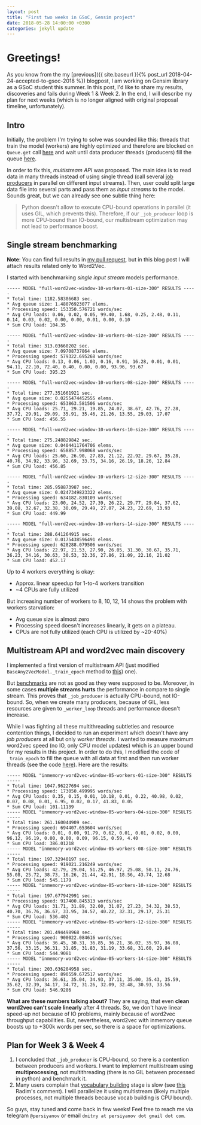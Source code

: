 ```yaml
---
layout: post
title: "First two weeks in GSoC, Gensim project"
date: 2018-05-28 14:00:00 +0300
categories: jekyll update
---
```



# Greetings!

As you know from the my [previous]({{ site.baseurl }}{% post_url 2018-04-24-accepted-to-gsoc-2018 %}) blogpost, I am working on Gensim library as a GSoC student this summer. In this post, I'd like to share my results, discoveries and fails during Week 1 & Week 2. In the end, I will describe my plan for next weeks (which is no longer aligned with original proposal timeline, unfortunately).


## Intro

Initially, the problem I'm trying to solve was sounded like this: threads that train the model (workers) are highly optimized and therefore are blocked on `Queue.get` call [here](https://github.com/RaRe-Technologies/gensim/blob/develop/gensim/models/base_any2vec.py#L90) and wait until data producer threads (producers) fill the queue [here](https://github.com/RaRe-Technologies/gensim/blob/develop/gensim/models/base_any2vec.py#L125).

In order to fix this, *multistream API* was proposed. The main idea is to read data in many threads instead of using single thread (call several [job producers](https://github.com/RaRe-Technologies/gensim/blob/develop/gensim/models/base_any2vec.py#L125) in parallel on different input streams). Then, user could split large data file into several parts and pass them as *input streams* to the model. Sounds great, but we can already see one subtle thing here:

> Python doesn't allow to execute CPU-bound operations in parallel (it uses GIL, which prevents this). Therefore, if our `_job_producer` loop is more CPU-bound than IO-bound, our multistream optimization may not lead to performance boost.

## Single stream benchmarking

**Note**: You can find full results in [my pull request](https://github.com/RaRe-Technologies/gensim/pull/2048#issuecomment-389497616), but in this blog post I will attach results related only to Word2Vec.

I started with benchmarking *single input stream* models performance.

```
----- MODEL "full-word2vec-window-10-workers-01-size-300" RESULTS -----
* Total time: 1182.58386683 sec.
* Avg queue size: 1.48076923077 elems.
* Processing speed: 153350.576721 words/sec
* Avg CPU loads: 0.06, 0.02, 0.05, 99.40, 1.68, 0.25, 2.48, 0.11, 0.14, 0.03, 0.02, 0.00, 0.00, 0.01, 0.00, 0.10
* Sum CPU load: 104.35

----- MODEL "full-word2vec-window-10-workers-04-size-300" RESULTS -----
* Total time: 313.03660202 sec.
* Avg queue size: 7.09708737864 elems.
* Processing speed: 579322.695268 words/sec
* Avg CPU loads: 0.13, 0.06, 1.03, 0.16, 0.91, 16.28, 0.01, 0.01, 94.11, 22.10, 72.40, 0.40, 0.00, 0.00, 93.96, 93.67
* Sum CPU load: 395.23

----- MODEL "full-word2vec-window-10-workers-08-size-300" RESULTS -----
* Total time: 277.351661921 sec.
* Avg queue size: 0.0255474452555 elems.
* Processing speed: 653863.581506 words/sec
* Avg CPU loads: 25.71, 29.21, 19.85, 24.07, 38.67, 42.76, 27.28, 37.72, 29.91, 29.09, 35.91, 35.46, 21.26, 13.55, 29.03, 17.07
* Sum CPU load: 456.55

----- MODEL "full-word2vec-window-10-workers-10-size-300" RESULTS -----
* Total time: 275.248829842 sec.
* Avg queue size: 0.0404411764706 elems.
* Processing speed: 658857.998068 words/sec
* Avg CPU loads: 25.60, 26.90, 27.83, 21.12, 22.92, 29.67, 35.28, 40.76, 34.92, 33.96, 32.69, 33.75, 34.16, 26.19, 18.26, 12.84
* Sum CPU load: 456.85

----- MODEL "full-word2vec-window-10-workers-12-size-300" RESULTS -----
* Total time: 285.958873987 sec.
* Avg queue size: 0.0247349823322 elems.
* Processing speed: 634182.830109 words/sec
* Avg CPU loads: 23.00, 24.52, 27.39, 26.22, 29.77, 29.84, 37.62, 39.08, 32.67, 32.38, 30.09, 29.49, 27.07, 24.23, 22.69, 13.93
* Sum CPU load: 449.99

----- MODEL "full-word2vec-window-10-workers-14-size-300" RESULTS -----
* Total time: 288.641264915 sec.
* Avg queue size: 0.0175438596491 elems.
* Processing speed: 628288.079506 words/sec
* Avg CPU loads: 22.97, 21.53, 27.90, 26.05, 31.30, 30.67, 35.71, 36.23, 34.16, 30.63, 30.53, 32.36, 27.86, 21.09, 22.16, 21.02
* Sum CPU load: 452.17
```


Up to 4 workers everything is okay:
* Approx. linear speedup for 1-to-4 workers transition
* ~4 CPUs are fully utilized

But increasing number of workers to 8, 10, 12, 14 shows the problem with workers starvation:
* Avg queue size is almost zero
* Processing speed doesn't increases linearly, it gets on a plateau.
* CPUs are not fully utilized (each CPU is utilized by ~20-40%)


## Multistream API and word2vec main discovery

I implemented a first version of multistream API (just modified `BaseAny2VecModel._train_epoch` method to [this](https://gist.github.com/persiyanov/0a8ca3d9091775bd136cfe6e4674e376)) one). 

But [benchmarks](https://gist.github.com/persiyanov/1009e2a4548ac71efa59a547d336fe4b) are not as good as they were supposed to be. Moreover, in some cases __multiple streams hurts__ the performance in compare to single stream. This proves that `_job_producer` is actually CPU-bound, not IO-bound. So, when we create many producers, because of GIL, less resources are given to `_worker_loop` threads and performance doesn't increase.

While I was fighting all these multithreading subtleties and resource contention things, I decided to run an experiment which doesn't have any *job producers* at all but only *worker threads*. I wanted to measure maximum word2vec speed (no IO, only CPU model updates) which is an upper bound for my results in this project. In order to do this, I modified the code of `_train_epoch` to fill the queue with all data at first and then run worker threads (see the code [here](https://gist.github.com/persiyanov/bceb706b2d617ebde69e11774fe8dc16)). Here are the results:

```
----- MODEL "inmemory-word2vec-window-05-workers-01-size-300" RESULTS -----
* Total time: 1047.96227694 sec.
* Processing speed: 173050.499995 words/sec
* Avg CPU loads: 0.35, 0.15, 0.01, 10.18, 0.01, 0.22, 40.98, 0.02, 0.07, 0.08, 0.01, 6.95, 0.02, 0.17, 41.83, 0.05
* Sum CPU load: 101.11139
----- MODEL "inmemory-word2vec-window-05-workers-04-size-300" RESULTS -----
* Total time: 261.160044909 sec.
* Processing speed: 694407.653604 words/sec
* Avg CPU loads: 0.01, 0.00, 91.79, 0.62, 0.01, 0.01, 0.02, 0.00, 96.12, 96.19, 0.00, 0.00, 0.09, 96.15, 0.59, 4.40
* Sum CPU load: 386.01218
----- MODEL "inmemory-word2vec-window-05-workers-08-size-300" RESULTS -----
* Total time: 197.32940197 sec.
* Processing speed: 919021.216249 words/sec
* Avg CPU loads: 42.79, 29.04, 51.25, 46.97, 25.08, 50.11, 24.76, 55.08, 25.72, 38.73, 16.26, 21.44, 42.91, 18.56, 43.74, 12.68
* Sum CPU load: 545.1179
----- MODEL "inmemory-word2vec-window-05-workers-10-size-300" RESULTS -----
* Total time: 197.677942991 sec.
* Processing speed: 917400.845313 words/sec
* Avg CPU loads: 31.71, 31.89, 32.00, 31.07, 27.23, 34.32, 38.53, 40.70, 36.76, 36.67, 33.95, 34.57, 40.22, 32.31, 29.17, 25.31
* Sum CPU load: 536.402
----- MODEL "inmemory-word2vec-window-05-workers-12-size-300" RESULTS -----
* Total time: 201.494498968 sec.
* Processing speed: 900022.084616 words/sec
* Avg CPU loads: 36.45, 30.31, 36.85, 36.21, 36.02, 35.97, 36.08, 37.56, 33.15, 36.31, 31.85, 31.83, 31.19, 33.68, 31.60, 29.84
* Sum CPU load: 544.9081
----- MODEL "inmemory-word2vec-window-05-workers-14-size-300" RESULTS -----
* Total time: 203.636204958 sec.
* Processing speed: 890559.672517 words/sec
* Avg CPU loads: 36.61, 35.04, 34.93, 37.11, 35.00, 35.43, 35.59, 35.62, 32.39, 34.17, 34.72, 31.26, 32.09, 32.48, 30.93, 33.56
* Sum CPU load: 546.9286
```

__What are these numbers talking about?__ They are saying, that even __clean word2vec can't scale linearly__ after 4 threads. So, we don't have linear speed-up not because of IO problems, mainly because of word2vec throughput capabilities. But, nevertheless, word2vec with inmemory queue boosts up to +300k words per sec, so there is a space for optimizations.


## Plan for Week 3 & Week 4


1. I concluded that `_job_producer` is CPU-bound, so there is a contention between producers and workers. I want to implement multistream using __multiprocessing__, not multithreading (there is no GIL between processed in python) and benchmark it.
2. Many users complain that [vocabulary building](https://github.com/RaRe-Technologies/gensim/blob/develop/gensim/models/base_any2vec.py#L462) stage is slow (see [this](https://github.com/RaRe-Technologies/gensim/pull/2048#issuecomment-389855592) Radim's comment). I will parallelize it using multistream (likely multiple processes, not multiple threads because vocab building is CPU bound).



So guys, stay tuned and come back in few weeks! Feel free to reach me via telegram `@persiyanov` or email `dmitry at persiyanov dot gmail dot com`.